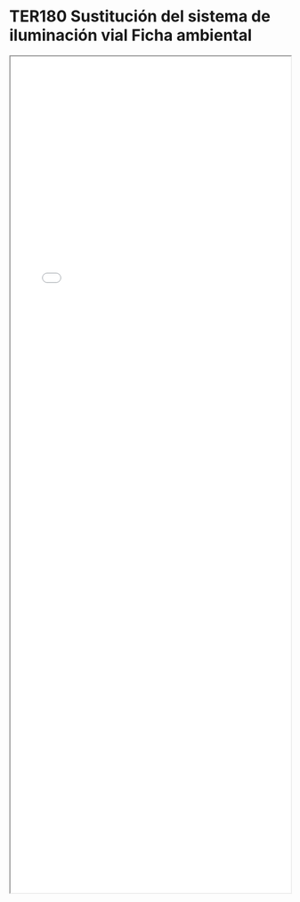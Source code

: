 
# TER180  Sustitución del sistema de iluminación vial Ficha ambiental

<iframe src="../TER180  Sustitución del sistema de iluminación vial Ficha ambiental.pdf" width="100%" height="1500px"></iframe>

